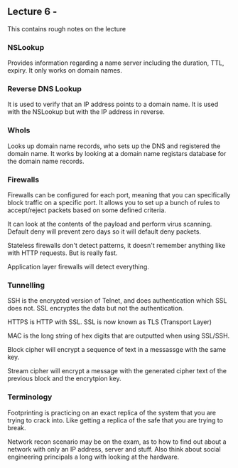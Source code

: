 ## Lecture 6 - 

This contains rough notes on the lecture

### NSLookup

Provides information regarding a name server including the duration, TTL, expiry. It only works on domain names.

### Reverse DNS Lookup

It is used to verify that an IP address points to a domain name. It is used with the NSLookup but with the IP address in reverse.

### WhoIs

Looks up domain name records, who sets up the DNS and registered the domain name. It works by looking at a domain name registars database for the domain name records.

### Firewalls

Firewalls can be configured for each port, meaning that you can specifically block traffic on a specific port. It allows you to set up a bunch of rules to accept/reject packets based on some defined criteria.

It can look at the contents of the payload and perform virus scanning. Default deny will prevent zero days so it will default deny packets.

Stateless firewalls don't detect patterns, it doesn't remember anything like with HTTP requests. But is really fast.

Application layer firewalls will detect everything. 

### Tunnelling

SSH is the encrypted version of Telnet, and does authentication which SSL does not. SSL encryptes the data but not the authentication. 

HTTPS is HTTP with SSL. SSL is now known as TLS (Transport Layer)

MAC is the long string of hex digits that are outputted when using SSL/SSH.

Block cipher will encrypt a sequence of text in a messassge with the same key.

Stream cipher will encrypt a message with the generated cipher text of the previous block and the encrytpion key.  

### Terminology

Footprinting is practicing on an exact replica of the system that you are trying to crack into. Like getting a replica of the safe that you are trying to break. 

Network recon scenario may be on the exam, as to how to find out about a network with only an IP address, server and stuff. Also think about social engineering principals a long with looking at the hardware.
